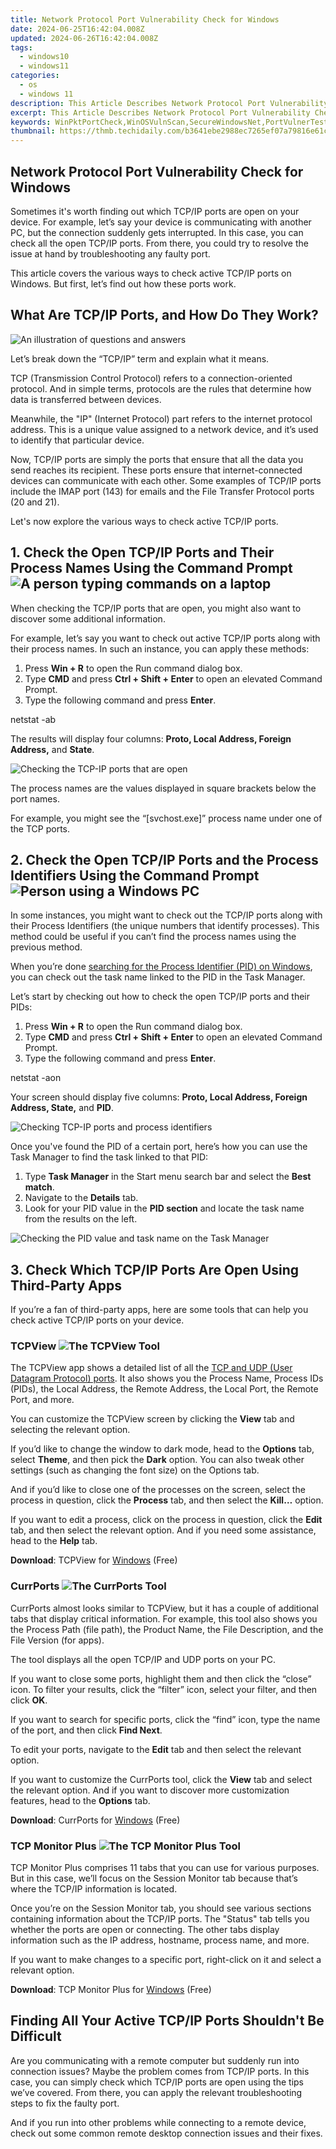 ```yaml
---
title: Network Protocol Port Vulnerability Check for Windows
date: 2024-06-25T16:42:04.008Z
updated: 2024-06-26T16:42:04.008Z
tags:
  - windows10
  - windows11
categories:
  - os
  - windows 11
description: This Article Describes Network Protocol Port Vulnerability Check for Windows
excerpt: This Article Describes Network Protocol Port Vulnerability Check for Windows
keywords: WinPktPortCheck,WinOSVulnScan,SecureWindowsNet,PortVulnerTestWin,ProtSecWinOS,NetProtWinFlaw,VulnNetProtocolWin
thumbnail: https://thmb.techidaily.com/b3641ebe2988ec7265ef07a79816e61c990d023d2c0afe9a3bce0644ce087752.jpg
---
```


## Network Protocol Port Vulnerability Check for Windows

 Sometimes it's worth finding out which TCP/IP ports are open on your device. For example, let’s say your device is communicating with another PC, but the connection suddenly gets interrupted. In this case, you can check all the open TCP/IP ports. From there, you could try to resolve the issue at hand by troubleshooting any faulty port.

 This article covers the various ways to check active TCP/IP ports on Windows. But first, let’s find out how these ports work.

## What Are TCP/IP Ports, and How Do They Work?

![An illustration of questions and answers](https://static1.makeuseofimages.com/wordpress/wp-content/uploads/2022/08/An-illustration-of-questions-and-answers.jpg)

 Let’s break down the “TCP/IP” term and explain what it means.

 TCP (Transmission Control Protocol) refers to a connection-oriented protocol. And in simple terms, protocols are the rules that determine how data is transferred between devices.

 Meanwhile, the "IP" (Internet Protocol) part refers to the internet protocol address. This is a unique value assigned to a network device, and it’s used to identify that particular device.

 Now, TCP/IP ports are simply the ports that ensure that all the data you send reaches its recipient. These ports ensure that internet-connected devices can communicate with each other. Some examples of TCP/IP ports include the IMAP port (143) for emails and the File Transfer Protocol ports (20 and 21).

 Let's now explore the various ways to check active TCP/IP ports.

## 1\. Check the Open TCP/IP Ports and Their Process Names Using the Command Prompt ![A person typing commands on a laptop](https://static1.makeuseofimages.com/wordpress/wp-content/uploads/2022/08/A-person-typing-commands-on-a-laptop.jpg)

 When checking the TCP/IP ports that are open, you might also want to discover some additional information.

 For example, let’s say you want to check out active TCP/IP ports along with their process names. In such an instance, you can apply these methods:

1. Press **Win + R** to open the Run command dialog box.
2. Type **CMD** and press **Ctrl + Shift + Enter** to open an elevated Command Prompt.
3. Type the following command and press **Enter**.

netstat -ab

 The results will display four columns: **Proto, Local Address, Foreign Address,** and **State**.

![Checking the TCP-IP ports that are open](https://static1.makeuseofimages.com/wordpress/wp-content/uploads/2023/01/checking-the-tcp-ip-ports-that-are-open.jpg)

 The process names are the values displayed in square brackets below the port names.

 For example, you might see the “\[svchost.exe\]” process name under one of the TCP ports.

## 2\. Check the Open TCP/IP Ports and the Process Identifiers Using the Command Prompt ![Person using a Windows PC](https://static1.makeuseofimages.com/wordpress/wp-content/uploads/2021/10/Person-using-a-Windows-PC.jpg)

 In some instances, you might want to check out the TCP/IP ports along with their Process Identifiers (the unique numbers that identify processes). This method could be useful if you can’t find the process names using the previous method.

 When you’re done [searching for the Process Identifier (PID) on Windows](https://www.makeuseof.com/ways-to-find-application-process-id-in-windows-10/), you can check out the task name linked to the PID in the Task Manager.

 Let’s start by checking out how to check the open TCP/IP ports and their PIDs:

1. Press **Win + R** to open the Run command dialog box.
2. Type **CMD** and press **Ctrl + Shift + Enter** to open an elevated Command Prompt.
3. Type the following command and press **Enter**.

netstat -aon

 Your screen should display five columns: **Proto, Local Address, Foreign Address, State,** and **PID**.

![Checking TCP-IP ports and process identifiers](https://static1.makeuseofimages.com/wordpress/wp-content/uploads/2023/01/checking-tcp-ip-ports-and-process-identifiers.jpg)

 Once you've found the PID of a certain port, here’s how you can use the Task Manager to find the task linked to that PID:

1. Type **Task Manager** in the Start menu search bar and select the **Best match**.
2. Navigate to the **Details** tab.
3. Look for your PID value in the **PID section** and locate the task name from the results on the left.

![Checking the PID value and task name on the Task Manager](https://static1.makeuseofimages.com/wordpress/wp-content/uploads/2023/01/checking-the-pid-value-and-task-name-on-the-task-manager.jpg)

## 3\. Check Which TCP/IP Ports Are Open Using Third-Party Apps

 If you’re a fan of third-party apps, here are some tools that can help you check active TCP/IP ports on your device.

### TCPView ![The TCPView Tool](https://static1.makeuseofimages.com/wordpress/wp-content/uploads/2023/01/the-tcpview-tool.jpg)

 The TCPView app shows a detailed list of all the [TCP and UDP (User Datagram Protocol) ports](https://www.makeuseof.com/what-are-tcp-and-udp-ports/). It also shows you the Process Name, Process IDs (PIDs), the Local Address, the Remote Address, the Local Port, the Remote Port, and more.

 You can customize the TCPView screen by clicking the **View** tab and selecting the relevant option.

 If you’d like to change the window to dark mode, head to the **Options** tab, select **Theme**, and then pick the **Dark** option. You can also tweak other settings (such as changing the font size) on the Options tab.

 And if you’d like to close one of the processes on the screen, select the process in question, click the **Process** tab, and then select the **Kill…** option.

 If you want to edit a process, click on the process in question, click the **Edit** tab, and then select the relevant option. And if you need some assistance, head to the **Help** tab.

**Download**: TCPView for [Windows](https://learn.microsoft.com/en-us/sysinternals/downloads/tcpview) (Free)

### CurrPorts ![The CurrPorts Tool](https://static1.makeuseofimages.com/wordpress/wp-content/uploads/2023/01/the-currports-tool.jpg)

 CurrPorts almost looks similar to TCPView, but it has a couple of additional tabs that display critical information. For example, this tool also shows you the Process Path (file path), the Product Name, the File Description, and the File Version (for apps).

 The tool displays all the open TCP/IP and UDP ports on your PC.

 If you want to close some ports, highlight them and then click the “close” icon. To filter your results, click the “filter” icon, select your filter, and then click **OK**.

 If you want to search for specific ports, click the “find” icon, type the name of the port, and then click **Find Next**.

 To edit your ports, navigate to the **Edit** tab and then select the relevant option.

 If you want to customize the CurrPorts tool, click the **View** tab and select the relevant option. And if you want to discover more customization features, head to the **Options** tab.

**Download**: CurrPorts for [Windows](https://www.nirsoft.net/utils/cports.html) (Free)

### TCP Monitor Plus ![The TCP Monitor Plus Tool](https://static1.makeuseofimages.com/wordpress/wp-content/uploads/2023/01/the-tcp-monitor-plus-tool.jpg)

 TCP Monitor Plus comprises 11 tabs that you can use for various purposes. But in this case, we’ll focus on the Session Monitor tab because that’s where the TCP/IP information is located.

 Once you’re on the Session Monitor tab, you should see various sections containing information about the TCP/IP ports. The "Status" tab tells you whether the ports are open or connecting. The other tabs display information such as the IP address, hostname, process name, and more.

 If you want to make changes to a specific port, right-click on it and select a relevant option.

**Download**: TCP Monitor Plus for [Windows](https://www.softpedia.com/get/Network-Tools/Network-Monitoring/TCP-Monitor-Plus.shtml) (Free)

## Finding All Your Active TCP/IP Ports Shouldn't Be Difficult

 Are you communicating with a remote computer but suddenly run into connection issues? Maybe the problem comes from TCP/IP ports. In this case, you can simply check which TCP/IP ports are open using the tips we’ve covered. From there, you can apply the relevant troubleshooting steps to fix the faulty port.

 And if you run into other problems while connecting to a remote device, check out some common remote desktop connection issues and their fixes.


<ins class="adsbygoogle"
     style="display:block"
     data-ad-format="autorelaxed"
     data-ad-client="ca-pub-7571918770474297"
     data-ad-slot="1223367746"></ins>



<ins class="adsbygoogle"
     style="display:block"
     data-ad-client="ca-pub-7571918770474297"
     data-ad-slot="8358498916"
     data-ad-format="auto"
     data-full-width-responsive="true"></ins>


